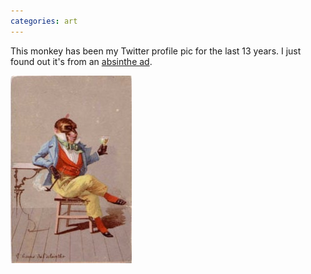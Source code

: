 ```yaml
---
categories: art
---
```


This monkey has been my Twitter profile pic for the last 13 years. I just found out it's from an [absinthe ad](https://www.absinthes.com/absinthe-encyclopedia/echoes-of-la-fee-verte/animals/).

![monkey](https://raw.githubusercontent.com/muneer78/muneer78.github.io/master/images/monkey.jpeg) 
